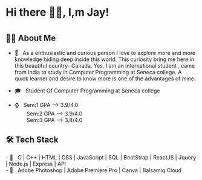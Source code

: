 ### <h1>Hi there 👋🏽, I,m Jay!<h1>


<h2> 👦🏽 About Me </h2>

- 🤩 &nbsp; As a enthusiastic and curious  person I love to explore more and more knowledge hiding deep inside this world. This curiosity  bring  me here in this beautiful country- Canada. Yes, I am an international student , came from India to study in Computer Programming at Seneca college.  A quick learner and desire to know more is one of the advantages of mine. 

- 🎓 &nbsp; Student Of Computer Programming at Seneca college
- ⌚ &nbsp; Sem:1 GPA --> 3.9/4.0 <br>
  &nbsp;&nbsp;&nbsp;&nbsp;&nbsp;&nbsp;&nbsp; Sem:2 GPA --> 3.9/4.0 <br>
  &nbsp;&nbsp;&nbsp;&nbsp;&nbsp;&nbsp;&nbsp; Sem:3 GPA --> 3.8/4.0 
  
  
<h2>🛠 Tech Stack</h2>
- 🌱 &nbsp; C | C++ | HTML |  CSS |  JavaScript |  SQL | BootStrap | ReactJS |   Jquery | Node.js | Express | API<br>
-  📸 &nbsp; Adobe Photoshop | Adobe Premiere Pro | Canva | Balsamiq Cloud
